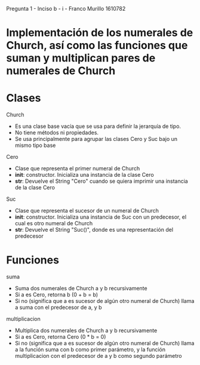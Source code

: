 Pregunta 1 - Inciso b - i - Franco Murillo 1610782

# Implementación de los numerales de Church, así como las funciones que suman y multiplican pares de numerales de Church

# __Clases__

Church
  - Es una clase base vacía que se usa para definir la jerarquía de tipo.
  - No tiene métodos ni propiedades.
  - Se usa principalmente para agrupar las clases Cero y Suc bajo un mismo tipo base

Cero
  - Clase que representa el primer numeral de Church
  - __init__: constructor. Inicializa una instancia de la clase Cero
  - __str__: Devuelve el String "Cero" cuando se quiera imprimir una instancia de la clase Cero

Suc
  - Clase que representa el sucesor de un numeral de Church
  - __init__: constructor. Inicializa una instancia de Suc con un predecesor, el cual es otro numeral de Church
  - __str__: Devuelve el String "Suc(<pred>)", donde <pred> es una representación del predecesor

# __Funciones__

suma
  - Suma dos numerales de Church a y b recursivamente
  - Si a es Cero, retorna b (0 + b = b)
  - Si no (significa que a es sucesor de algún otro numeral de Church) llama a suma con el predecesor de a, y b

multiplicacion
  - Multiplica dos numerales de Church a y b recursivamente
  - Si a es Cero, retorna Cero (0 * b = 0)
  - Si no (significa que a es sucesor de algún otro numeral de Church) llama a la función suma con b como primer parámetro, y la función multiplicacion con el predecesor de a y b como segundo parámetro

